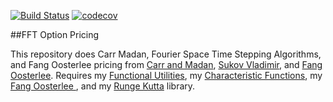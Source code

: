 [![Build Status](https://travis-ci.org/phillyfan1138/FFTOptionPricing.svg?branch=master)](https://travis-ci.org/phillyfan1138/FFTOptionPricing)
[![codecov](https://codecov.io/gh/phillyfan1138/FFTOptionPricing/branch/master/graph/badge.svg)](https://codecov.io/gh/phillyfan1138/FFTOptionPricing)


##FFT Option Pricing

This repository does Carr Madan, Fourier Space Time Stepping Algorithms, and Fang Oosterlee pricing from <a href="http://engineering.nyu.edu/files/jcfpub.pdf">Carr and Madan</a>, <a href="https://tspace.library.utoronto.ca/bitstream/1807/19300/1/Surkov_Vladimir_200911_PhD_Thesis.pdf">Sukov Vladimir</a>, and <a href="http://ta.twi.tudelft.nl/mf/users/oosterle/oosterlee/COS.pdf">Fang Oosterlee</a>. 
Requires my <a href="https://github.com/phillyfan1138/FunctionalUtilities">Functional Utilities</a>, my <a href="https://github.com/phillyfan1138/CharacteristicFunctions">Characteristic Functions</a>, my <a href="https://github.com/phillyfan1138/FangOost">Fang Oosterlee </a>, and my <a href="https://github.com/phillyfan1138/RungeKutta">Runge Kutta</a> library.  


